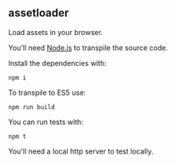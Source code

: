assetloader
-----------

Load assets in your browser.

You'll need [Node.js](http://nodejs.org) to transpile the source code.

Install the dependencies with:

```
npm i
```

To transpile to ES5 use:

```
npm run build
```

You can run tests with:

```
npm t
```

You'll need a local http server to test locally.



